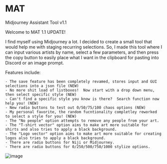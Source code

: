 # MAT
Midjourney Assistant Tool v1.1

Welcome to MAT 1.1 UPDATE!

I find myself using Midjourney a lot. I decided to create a small tool that would help me with staging recurring selections. So, I made this tool where I can input various artists by name, select a few parameters, and then press the copy button to easily place what I want in the clipboard for pasting into Discord or an image prompt.

Features include:

    - The save feature has been completely revamed, stores input and GUI selections into a json file (NEW)
    - No more shit load of listboxes!  Now start with a drop down menu, then select specific style (NEW)
    - Can't find a specific style you know is there?  Search function now help you! (NEW)
    - New radio buttons to test out 0/50/75/100 chaos options (NEW)
    - My personal favorite, the random fucntionality completley reworked to select a style for you! (NEW)
    - The "No people" option attempts to remove any people from your art.
    - The "T-shirt vector" option aims to make art more suitable for shirts and also tries to apply a black background.
    - The "Logo vector" option aims to make art more suitable for creating logos also tries to apply a black background.
    - There are radio buttons for Niji or Midjourney.
    - There are radio buttons for 0/250/500/750/1000 stylize options.
    




![image](https://github.com/HexxedBitHeadz/MAT/assets/114350234/57c14ba8-20fa-4dfb-ac1f-3839132c67b8)
